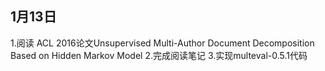 ## 1月13日
1.阅读 ACL 2016论文Unsupervised Multi-Author Document Decomposition Based on Hidden Markov Model
2.完成阅读笔记
3.实现multeval-0.5.1代码